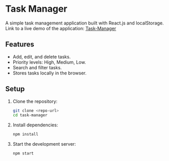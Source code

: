 # Task Manager

A simple task management application built with React.js and localStorage.
Link to a live demo of the application: [Task-Manager](https://task-manager-eight-omega.vercel.app/)

## Features
- Add, edit, and delete tasks.
- Priority levels: High, Medium, Low.
- Search and filter tasks.
- Stores tasks locally in the browser.

## Setup
1. Clone the repository:  
   ```sh
   git clone <repo-url>
   cd task-manager
   
2. Install dependencies:

   ```sh 
   npm install


3. Start the development server:

   ```sh
   npm start
